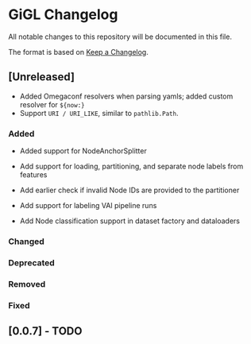# GiGL Changelog

All notable changes to this repository will be documented in this file.

The format is based on [Keep a Changelog](https://keepachangelog.com/en/1.0.0/).

## [Unreleased]

- Added Omegaconf resolvers when parsing yamls; added custom resolver for `${now:}`
- Support `URI / URI_LIKE`, similar to `pathlib.Path`.

### Added

- Added support for NodeAnchorSplitter

- Add support for loading, partitioning, and separate node labels from features

- Add earlier check if invalid Node IDs are provided to the partitioner

- Add support for labeling VAI pipeline runs

- Add Node classification support in dataset factory and dataloaders

### Changed

### Deprecated

### Removed

### Fixed

## [0.0.7] - TODO
